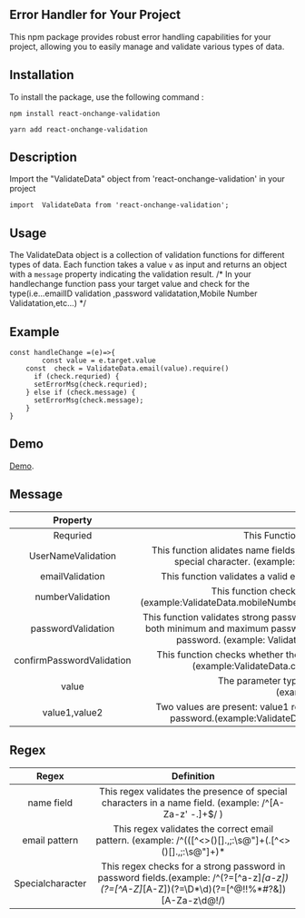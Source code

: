 ## Error Handler for Your Project
This npm package provides robust error handling capabilities for your project, allowing you to easily manage and validate various types of data.
 ## Installation 
 To install the package, use the following command :
 ````
npm install react-onchange-validation
````
 ````
yarn add react-onchange-validation
````
## Description

Import the  "ValidateData" object from 'react-onchange-validation' in your project
````
import  ValidateData from 'react-onchange-validation';
```` 
 ## Usage
 The ValidateData object is a collection of validation functions for different types of data. Each
function takes a value `v` as input and returns an object with a `message` property indicating the
validation result. 
/* In your handlechange function pass your target value and check for the type(i.e...emailID validation ,password validatation,Mobile Number Validatation,etc...) */

## Example

````
const handleChange =(e)=>{
        const value = e.target.value
    const  check = ValidateData.email(value).require()
      if (check.requried) {
      setErrorMsg(check.requried);
    } else if (check.message) {
      setErrorMsg(check.message);
    }
}

````
<!-- ![Code image](./assets/code.png) -->


 <!-- ## Message   -->
<!-- 
 Regex pattern used 
   ^[^\s$&*!#^@]+@[^\s@]+\.([^\s@]{2,3})+$
Message key will throw an error  if  there is an Regex Error in the entered EmailID. -->
<!-- ![Web image](./assets/web.png) -->


## Demo


 [Demo](https://codesandbox.io/p/sandbox/react-forms-forked-w3yctm?file=%2Fsrc%2Fcomponents%2FApp.jsx%3A15%2C33).

## Message
| Property | Definition    |                
| :---:   | :---: | 
| Requried | This Function throws the error if there is an Empty Field. |
| UserNameValidation | This function alidates name fields, ensuring that the first character is not a whitespace and validate special character. (example:ValidateData.usernameCheck(e.target.value).nameCheck())    |  
| emailValidation |This function validates a valid email using regex. (example:ValidateData.email(value).require()) | 
| numberValidation |This function checks a number field for minimum and maximum length. (example:ValidateData.mobileNumberCheck(e.target.value).numberRegexCheck().numberLimitCheck()) |  
| passwordValidation | This function validates strong passwords, ensuring there are no whitespace characters, and checks for both minimum and maximum password lengths. Additionally, it uses regex to verify the strength of the password. (example: ValidateData.password(value).passwordRegex().passwordLimit())|   
| confirmPasswordValidation | This function checks whether the new password and the confirm password values are the same.  (example:ValidateData.cpasswordCheck(value1,value2).comparingPassword())  | 
| value | The parameter type for this function is now set to 'any' for the value  (example:ValidateData.password(value))  |  
| value1,value2 | Two values are present: value1 represents the new password, and value2 represents the confirm password.(example:ValidateData.cpasswordCheck(value1,value2).comparingPassword()) |




## Regex
| Regex | Definition    | 
| :---:   | :---: | 
|name field  | This regex validates the presence of special characters in a name field.  (example: /^[A-Za-z' \-.]+$/ ) | 
| email pattern | This regex validates the correct email pattern. (example: /^(([^<>()[]\.,;:\s@"]+(.[^<>()[]\.,;:\s@"]+)* | 
| Specialcharacter| This regex checks for a strong password in password fields.(example:    /^(?=[^a-z]*[a-z])(?=[^A-Z]*[A-Z])(?=\D*\d)(?=[^@$!%*#?&]*[@$!%*#?&])[A-Za-z\d@$!%*#?&]*$/) |